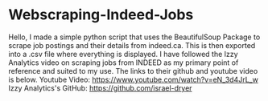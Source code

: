 # Webscraping-Indeed-Jobs
Hello, I made a simple python script that uses the BeautifulSoup Package to scrape job postings and their details from indeed.ca. This is then exported into a .csv file where everything is displayed. I have followed the Izzy Analytics video on scraping jobs from INDEED as my primary point of reference and suited to my use. The links to their github and youtube video is below. 
Youtube Video: https://www.youtube.com/watch?v=eN_3d4JrL_w
Izzy Analytics's GitHub: https://github.com/israel-dryer

